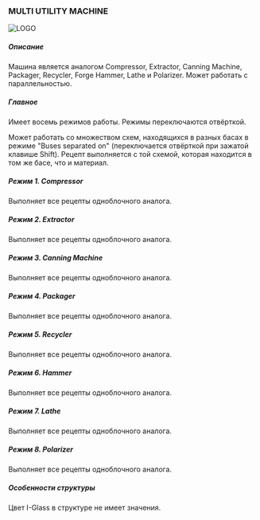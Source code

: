 ### MULTI UTILITY MACHINE

![LOGO](https://gtimpact.space/media/gregtech/ParUtill.png)

##### Описание

Машина является аналогом Compressor, Extractor, Canning Machine, Packager, Recycler, Forge Hammer, Lathe и Polarizer. Может работать с параллельностью.

##### Главное

Имеет восемь режимов работы. Режимы переключаются отвёрткой. 

Может работать со множеством схем, находящихся в разных басах в режиме "Buses separated on" (переключается отвёрткой при зажатой клавише Shift). Рецепт выполняется с той схемой, которая находится в том же басе, что и материал.

##### Режим 1. Compressor

Выполняет все рецепты одноблочного аналога.

##### Режим 2. Extractor

Выполняет все рецепты одноблочного аналога.

##### Режим 3. Canning Machine

Выполняет все рецепты одноблочного аналога.

##### Режим 4. Packager

Выполняет все рецепты одноблочного аналога.

##### Режим 5. Recycler

Выполняет все рецепты одноблочного аналога.

##### Режим 6. Hammer

Выполняет все рецепты одноблочного аналога.

##### Режим 7. Lathe

Выполняет все рецепты одноблочного аналога.

##### Режим 8. Polarizer

Выполняет все рецепты одноблочного аналога.

##### Особенности структуры

Цвет I-Glass в структуре не имеет значения. 
